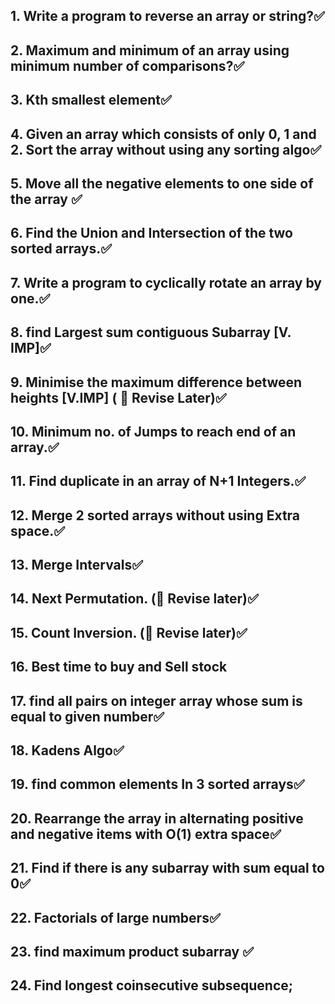 ## 1. Write a program to reverse an array or string?✅

## 2. Maximum and minimum of an array using minimum number of comparisons?✅

## 3. Kth smallest element✅

## 4. Given an array which consists of only 0, 1 and 2. Sort the array without using any sorting algo✅

## 5. Move all the negative elements to one side of the array ✅

## 6. Find the Union and Intersection of the two sorted arrays.✅

## 7. Write a program to cyclically rotate an array by one.✅

## 8. find Largest sum contiguous Subarray [V. IMP]✅

## 9. Minimise the maximum difference between heights [V.IMP] ( 🍒 Revise Later)✅

## 10. Minimum no. of Jumps to reach end of an array.✅

## 11. Find duplicate in an array of N+1 Integers.✅

## 12. Merge 2 sorted arrays without using Extra space.✅

## 13. Merge Intervals✅

## 14. Next Permutation. (🍒 Revise later)✅

## 15. Count Inversion. (🍒 Revise later)✅

## 16. Best time to buy and Sell stock

## 17. find all pairs on integer array whose sum is equal to given number✅

## 18. Kadens Algo✅

## 19. find common elements In 3 sorted arrays✅

## 20. Rearrange the array in alternating positive and negative items with O(1) extra space✅

## 21. Find if there is any subarray with sum equal to 0✅

## 22. Factorials of large numbers✅

## 23. find maximum product subarray ✅

## 24. Find longest coinsecutive subsequence;